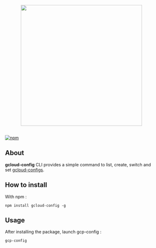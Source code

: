 <div align="center">
    <a href="https://github.com/ThibaultWalterspieler/gcloud-auto-config">
       <img  width="400" src="https://github.com/ThibaultWalterspieler/gcloud-config/blob/master/.github/assets/GCLOUD-CONFIG.svg?sanitize=true" />
    </a>
</div>
<br/>

[![npm][npm]][npm-url]

## About

**gcloud-config** CLI provides a simple command to list, create, switch and set [gcloud-configs](https://cloud.google.com/sdk/gcloud/reference/config).

## How to install

With npm :

```
npm install gcloud-config -g
```

## Usage

After installing the package, launch gcp-config :

```
gcp-config
```

[npm]: https://img.shields.io/npm/v/gcloud-config.svg
[npm-url]: https://www.npmjs.com/package/gcloud-config
